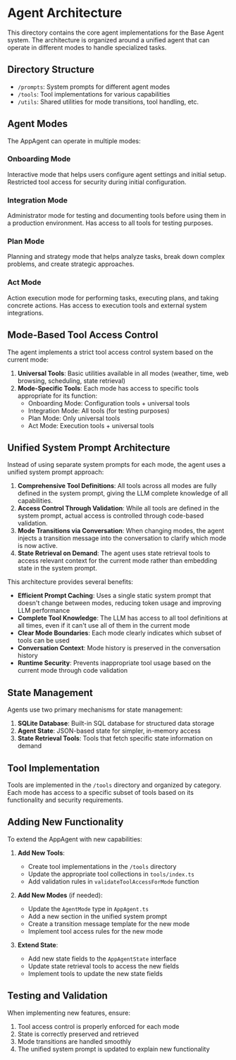 # Agent Architecture

This directory contains the core agent implementations for the Base Agent system. The architecture is organized around a unified agent that can operate in different modes to handle specialized tasks.

## Directory Structure

- `/prompts`: System prompts for different agent modes
- `/tools`: Tool implementations for various capabilities
- `/utils`: Shared utilities for mode transitions, tool handling, etc.

## Agent Modes

The AppAgent can operate in multiple modes:

### Onboarding Mode

Interactive mode that helps users configure agent settings and initial setup. Restricted tool access for security during initial configuration.

### Integration Mode

Administrator mode for testing and documenting tools before using them in a production environment. Has access to all tools for testing purposes.

### Plan Mode

Planning and strategy mode that helps analyze tasks, break down complex problems, and create strategic approaches.

### Act Mode

Action execution mode for performing tasks, executing plans, and taking concrete actions. Has access to execution tools and external system integrations.

## Mode-Based Tool Access Control

The agent implements a strict tool access control system based on the current mode:

1. **Universal Tools**: Basic utilities available in all modes (weather, time, web browsing, scheduling, state retrieval)
2. **Mode-Specific Tools**: Each mode has access to specific tools appropriate for its function:
   - Onboarding Mode: Configuration tools + universal tools
   - Integration Mode: All tools (for testing purposes)
   - Plan Mode: Only universal tools
   - Act Mode: Execution tools + universal tools

## Unified System Prompt Architecture

Instead of using separate system prompts for each mode, the agent uses a unified system prompt approach:

1. **Comprehensive Tool Definitions**: All tools across all modes are fully defined in the system prompt, giving the LLM complete knowledge of all capabilities.
2. **Access Control Through Validation**: While all tools are defined in the system prompt, actual access is controlled through code-based validation.
3. **Mode Transitions via Conversation**: When changing modes, the agent injects a transition message into the conversation to clarify which mode is now active.
4. **State Retrieval on Demand**: The agent uses state retrieval tools to access relevant context for the current mode rather than embedding state in the system prompt.

This architecture provides several benefits:

- **Efficient Prompt Caching**: Uses a single static system prompt that doesn't change between modes, reducing token usage and improving LLM performance
- **Complete Tool Knowledge**: The LLM has access to all tool definitions at all times, even if it can't use all of them in the current mode
- **Clear Mode Boundaries**: Each mode clearly indicates which subset of tools can be used
- **Conversation Context**: Mode history is preserved in the conversation history
- **Runtime Security**: Prevents inappropriate tool usage based on the current mode through code validation

## State Management

Agents use two primary mechanisms for state management:

1. **SQLite Database**: Built-in SQL database for structured data storage
2. **Agent State**: JSON-based state for simpler, in-memory access
3. **State Retrieval Tools**: Tools that fetch specific state information on demand

## Tool Implementation

Tools are implemented in the `/tools` directory and organized by category. Each mode has access to a specific subset of tools based on its functionality and security requirements.

## Adding New Functionality

To extend the AppAgent with new capabilities:

1. **Add New Tools**:

   - Create tool implementations in the `/tools` directory
   - Update the appropriate tool collections in `tools/index.ts`
   - Add validation rules in `validateToolAccessForMode` function

2. **Add New Modes** (if needed):

   - Update the `AgentMode` type in `AppAgent.ts`
   - Add a new section in the unified system prompt
   - Create a transition message template for the new mode
   - Implement tool access rules for the new mode

3. **Extend State**:
   - Add new state fields to the `AppAgentState` interface
   - Update state retrieval tools to access the new fields
   - Implement tools to update the new state fields

## Testing and Validation

When implementing new features, ensure:

1. Tool access control is properly enforced for each mode
2. State is correctly preserved and retrieved
3. Mode transitions are handled smoothly
4. The unified system prompt is updated to explain new functionality
